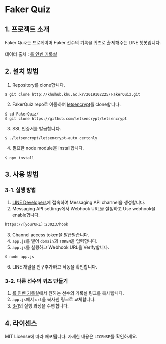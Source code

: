 # Faker Quiz
## 1. 프로젝트 소개
Faker Quiz는 프로게이머 Faker 선수의 기록을 퀴즈로 출제해주는 LINE 챗봇입니다.<br><br>
데이터 출처 : [롤 인벤 기록실](http://lol.inven.co.kr/dataninfo/proteam/progamer.php?code=135)

## 2. 설치 방법
1. Repository를 clone합니다.

```
$ git clone http://khuhub.khu.ac.kr/2019102225/FakerQuiz.git
```

2. FakerQuiz repo로 이동하여 [letsencrypt](https://letsencrypt.org/ko/)를 clone합니다.

```
$ cd FakerQuiz/
$ git clone https://github.com/letsencrypt/letsencrypt
```

3. SSL 인증서를 발급합니다.

```
$ ./letsencrypt/letsencrypt-auto certonly
```

4. 필요한 node module을 install합니다.

```
$ npm install
```

## 3. 사용 방법
### 3-1. 실행 방법
1. [LINE Developers](https://developers.line.biz/en/)에 접속하여 Messaging API channel을 생성합니다.
2. Messaging API settings에서 Webhook URL을 설정하고 Use webhook을 enable합니다.

```
https://[yourURL]:23023/hook
```

3. Channel access token을 발급받습니다.
4. `app.js`를 열어 `domain`과 `TOKEN`을 입력합니다.
5. `app.js`를 실행하고 Webhook URL을 Verify합니다.

```
$ node app.js
```

6. LINE 채널을 친구추가하고 작동을 확인합니다.

### 3-2. 다른 선수의 퀴즈 만들기
1. [롤 인벤 기록실](http://lol.inven.co.kr/dataninfo/match/playerList.php)에서 원하는 선수의 기록실 링크를 복사합니다.
2. `app.js`에서 `url`을 복사한 링크로 교체합니다.
3. [3-1](http://khuhub.khu.ac.kr/2019102225/FakerQuiz#3-1-%EC%8B%A4%ED%96%89-%EB%B0%A9%EB%B2%95)의 실행 과정을 수행합니다.

## 4. 라이센스
MIT License에 따라 배포됩니다. 자세한 내용은 `LICENSE`를 확인하세요.<br>